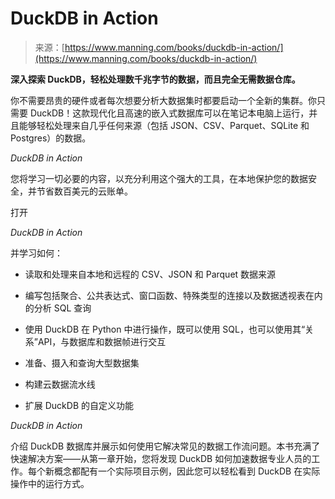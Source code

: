<!--yml

category: 未分类

date: 2024-05-27 15:05:06

-->

# DuckDB in Action

> 来源：[https://www.manning.com/books/duckdb-in-action/](https://www.manning.com/books/duckdb-in-action/)

**深入探索 DuckDB，轻松处理数千兆字节的数据，而且完全无需数据仓库。**

你不需要昂贵的硬件或者每次想要分析大数据集时都要启动一个全新的集群。你只需要 DuckDB！这款现代化且高速的嵌入式数据库可以在笔记本电脑上运行，并且能够轻松处理来自几乎任何来源（包括 JSON、CSV、Parquet、SQLite 和 Postgres）的数据。

*DuckDB in Action*

您将学习一切必要的内容，以充分利用这个强大的工具，在本地保护您的数据安全，并节省数百美元的云账单。

打开

*DuckDB in Action*

并学习如何：

+   读取和处理来自本地和远程的 CSV、JSON 和 Parquet 数据来源

+   编写包括聚合、公共表达式、窗口函数、特殊类型的连接以及数据透视表在内的分析 SQL 查询

+   使用 DuckDB 在 Python 中进行操作，既可以使用 SQL，也可以使用其“关系”API，与数据库和数据帧进行交互

+   准备、摄入和查询大型数据集

+   构建云数据流水线

+   扩展 DuckDB 的自定义功能

*DuckDB in Action*

介绍 DuckDB 数据库并展示如何使用它解决常见的数据工作流问题。本书充满了快速解决方案——从第一章开始，您将发现 DuckDB 如何加速数据专业人员的工作。每个新概念都配有一个实际项目示例，因此您可以轻松看到 DuckDB 在实际操作中的运行方式。
